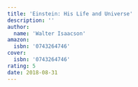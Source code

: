 ```yaml
---
title: 'Einstein: His Life and Universe'
description: ''
author:
  name: 'Walter Isaacson'
amazon:
  isbn: '0743264746'
cover:
  isbn: '0743264746'
rating: 5
date: 2018-08-31
---
```

